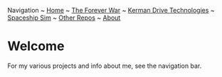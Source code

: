 Navigation ~ [Home](https://captainhaywood.github.io/) ~ [The Forever War](https://captainhaywood.github.io/The-Forever-War-Game/) ~ [Kerman Drive Technologies](https://captainhaywood.github.io/Kerman-Drive-Technologies/) ~ [Spaceship Sim]() ~ [Other Repos]() ~ [About]()

# Welcome
For my various projects and info about me, see the navigation bar.
